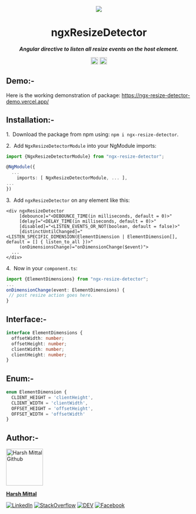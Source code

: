 <div align="center">
    <img src="https://img.icons8.com/color/96/000000/resize.png"/>
</div>
<h1 align="center">ngxResizeDetector</h1>

<p align="center"><b><i>Angular directive to listen all resize events on the host element.</i></b></p>
<p align="center">
		<a href="https://www.npmjs.com/package/ngx-resize-detector"><img alt="NPM Version" src="https://img.shields.io/npm/v/ngx-resize-detector.svg" height="20"/></a>
    <a href="https://www.npmjs.com/package/ngx-resize-detector"><img alt="Total downloads" src="https://img.shields.io/npm/dt/ngx-resize-detector.svg" height="20"/></a>
</p>

## Demo:-

Here is the working demonstration of package: https://ngx-resize-detector-demo.vercel.app/

## Installation:-

1.&nbsp; Download the package from npm using: `npm i ngx-resize-detector`.

2.&nbsp; Add `NgxResizeDetectorModule` into your NgModule imports:
```ts
import {NgxResizeDetectorModule} from "ngx-resize-detector";

@NgModule({
  ...
    imports: [ NgxResizeDetectorModule, ... ],
...
})
```

3.&nbsp; Add `ngxResizeDetector` on any element like this:
```angular2html
<div ngxResizeDetector
     [debounce]="<DEBOUNCE_TIME(in milliseconds, default = 0)>"
     [delay]="<DELAY_TIME(in milliseconds, default = 0)>"
     [disabled]="<LISTEN_EVENTS_OR_NOT(boolean, default = false)>"
     [distinctUntilChanged]="<LISTEN_SPECIFIC_DIMENSION(ElementDimension | ElementDimension[], default = [] { listen_to_all })>"
     (onDimensionsChange)="onDimensionChange($event)">
  ...
</div>
```

4.&nbsp; Now in your `component.ts`:
```ts
import {ElementDimensions} from "ngx-resize-detector";
...
onDimensionChange(event: ElementDimensions) {
 // post resize action goes here.
}
```

## Interface:-

```ts
interface ElementDimensions {
  offsetWidth: number;
  offsetHeight: number;
  clientWidth: number;
  clientHeight: number;
}
```

## Enum:-

```ts
enum ElementDimension {
  CLIENT_HEIGHT = 'clientHeight',
  CLIENT_WIDTH = 'clientWidth',
  OFFSET_HEIGHT = 'offsetHeight',
  OFFSET_WIDTH = 'offsetWidth'
}
```

## Author:-

<img src="https://avatars.githubusercontent.com/u/53868138?s=400&u=af1bb288033e40fde4f68cfc6ed4b10f7a696316&v=4" alt="Harsh Mittal Github" width="100"/>

**[Harsh Mittal](https://github.com/harsh863/)**

[![LinkedIn](https://img.shields.io/badge/LinkedIn-%230077B5.svg?logo=linkedin&logoColor=white)](https://www.linkedin.com/in/harsh863/)
[![StackOverflow](https://img.shields.io/badge/Stack_Overflow-FE7A16?logo=stack-overflow&logoColor=white)](https://stackoverflow.com/users/12774193/harsh-mittal)
[![DEV](https://img.shields.io/badge/DEV-%23000000.svg?logo=dev.to&logoColor=white)](https://dev.to/harsh863)
[![Facebook](https://img.shields.io/badge/Facebook-%231877F2.svg?logo=facebook&logoColor=white)](https://www.facebook.com/harsh863)
